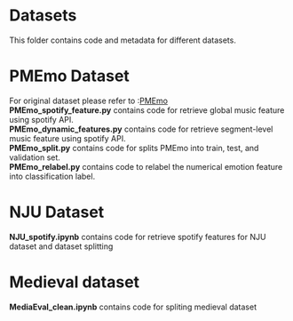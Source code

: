 # Datasets
This folder contains code and metadata for different datasets.<br>
# PMEmo Dataset
For original dataset please refer to :<a href=https://github.com/HuiZhangDB/PMEmo>PMEmo</a><br>
**PMEmo_spotify_feature.py** contains code for retrieve global music feature using spotify API.<br>
**PMEmo_dynamic_features.py** contains code for retrieve segment-level music feature using spotify API.<br>
**PMEmo_split.py** contains code for splits PMEmo into train, test, and validation set.<br>
**PMEmo_relabel.py** contains code to relabel the numerical emotion feature into classification label.<br>
# NJU Dataset
**NJU_spotify.ipynb** contains code for retrieve spotify features for NJU dataset and dataset splitting
# Medieval dataset
**MediaEval_clean.ipynb** contains code for spliting medieval dataset

